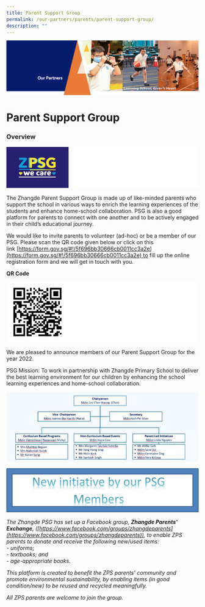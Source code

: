 ```yaml
---
title: Parent Support Group
permalink: /our-partners/parents/parent-support-group/
description: ""
---
```


![](/images/OurPartners.png)

Parent Support Group
====================

### **Overview**

![](/images/PSG1.png)

The Zhangde Parent Support Group is made up of like-minded parents who support the school in various ways to enrich the learning experiences of the students and enhance home-school collaboration. PSG is also a good platform for parents to connect with one another and to be actively engaged in their child’s educational journey. 

  

We would like to invite parents to volunteer (ad-hoc) or be a member of our PSG. Please scan the QR code given below or click on this link [https://form.gov.sg/#!/5f696bb30666cb0011cc3a2e](https://form.gov.sg/#!/5f696bb30666cb0011cc3a2e) to fill up the online registration form and we will get in touch with you.

<b>QR Code</b>

![](/images/PSG2.png)

We are pleased to announce members of our Parent Support Group for the year 2022. 

PSG Mission: To work in partnership with Zhangde Primary School to deliver the best learning environment for our children by enhancing the school learning experiences and home-school collaboration.

![](/images/PSG3.jpeg)

![](/images/PSG4.png)

<i>The Zhangde PSG has set up a Facebook group, <b>Zhangde Parents' Exchange</b>, ([https://www.facebook.com/groups/zhangdeparents](https://www.facebook.com/groups/zhangdeparents)), to enable ZPS parents to donate and receive the following new/used items:  
\- uniforms;  
\- textbooks; and  
\- age-appropriate books.  
  
<i>This platform is created to benefit the ZPS parents' community and promote environmental sustainability, by enabling items (in good condition/new) to be reused and recycled meaningfully.</i>

<i>All ZPS parents are welcome to join the group.</i>